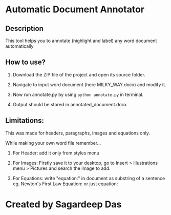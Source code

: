 # Automatic Document Annotator

## Description

This tool helps you to annotate (highlight and label) any word document automatically

## How to use?

1. Download the ZIP file of the project and open its source folder.

2. Navigate to input word document (here MILKY_WAY.docx) and modify it.

3. Now run annotate.py by using ``` python annotate.py ``` in terminal.

4. Output should be stored in annotated_document.docx

## Limitations: 

This was made for headers, paragraphs, images and equations only. 

While making your own word file remember...

1. For Header: add it only from styles menu

2. For Images: Firstly save it to your desktop, go to Insert > Illustrations menu > Pictures and search the image to add.

3. For Equations: write "equation:" in document as substring of a sentence eg. Newton's First Law Equation: or just equation:  

# Created by Sagardeep Das